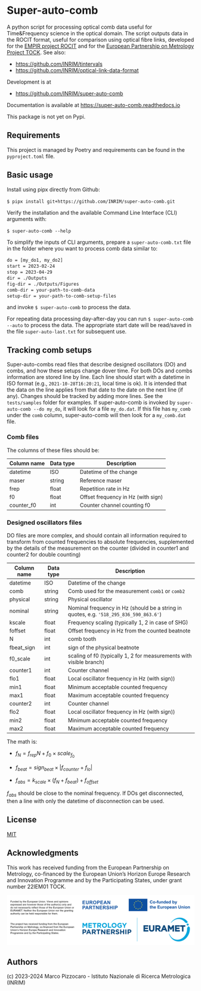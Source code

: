 # Super-auto-comb

A python script for processing optical comb data useful for Time\&Frequency science in the optical domain.
The script outputs data in the ROCIT format, useful for comparison using optical fibre links, developed for the [EMPIR project ROCIT](http://empir.npl.co.uk/rocit/) and for the [European Partnership on Metrology Project TOCK](https://www.ptb.de/epm2022/tock/home).
See also:
- <https://github.com/INRIM/tintervals>
- <https://github.com/INRIM/optical-link-data-format>

Development is at 
- <https://github.com/INRIM/super-auto-comb>

Documentation is available at <https://super-auto-comb.readthedocs.io>

This package is not yet on Pypi.

## Requirements
This project is managed by Poetry and requirements can be found in the `pyproject.toml` file.


## Basic usage
Install using pipx directly from Github:

`$ pipx install git+https://github.com/INRIM/super-auto-comb.git`

Verify the installation and the available Command Line Interface (CLI) arguments with:

`$ super-auto-comb --help`

To simplify the inputs of CLI arguments, prepare a `super-auto-comb.txt` file in the folder where you want to process comb data similar to:

    do = [my_do1, my_do2]
    start = 2023-02-24
    stop = 2023-04-29
    dir = ./Outputs
    fig-dir = ./Outputs/Figures
    comb-dir = your-path-to-comb-data
    setup-dir = your-path-to-comb-setup-files

and invoke `$ super-auto-comb` to process the data.

For repeating data processing day-after-day you can run `$ super-auto-comb --auto` to process the data.
The appropriate start date will be read/saved in the file `super-auto-last.txt` for subsequent use. 

## Tracking comb setups

Super-auto-combs read files  that describe designed oscillators (DO) and combs, and how these setups change dover time. For both DOs and combs information are stored line by line. Each line should start with a datetime in ISO format (e.g., `2021-10-28T16:20:21`, local time is ok). It is intended that the data on the line applies from that date to the date on the next line (if any). Changes should be tracked by adding more lines. See the `tests/samples` folder for examples. If super-auto-comb is invoked by `super-auto-comb --do my_do`, it will look for a file `my_do.dat`. If this file has `my_comb` under the `comb` column, super-auto-comb will then look for a `my_comb.dat` file.

### Comb files
The columns of these files should be:

| Column name | Data type | Description |
|-------------|-----------|-------------|
| datetime    | ISO       | Datetime of the change | 
| maser       | string    | Reference maser |
| frep        | float     | Repetition rate in Hz |
| f0          | float     | Offset frequency in Hz (with sign) |
| counter_f0  | int       | Counter channel counting f0 | 

### Designed oscillators files

DO files are more complex, and should contain all information required to transform from counted frequencies to absolute frequencies, supplemented  by the details of the measurement on the counter (divided in counter1 and counter2 for double counting)


| Column name | Data type | Description |
|-------------|-----------|-------------|
| datetime    | ISO       | Datetime of the change |
| comb        | string    | Comb used for the measurement `comb1` or `comb2`    | 
| physical    | string    | Physical oscillator    |
| nominal     | string    | Nominal frequency in Hz (should be a string in quotes, e.g. `'518_295_836_590_863.6'`)|
| kscale      | float     | Frequency scaling (typically 1, 2 in case of SHG) |
| foffset     | float     | Offset frequency in Hz from the counted beatnote |
| N           | int       | comb tooth |
| fbeat_sign  | int       | sign of the physical beatnote |
| f0_scale    | int       | scaling of f0 (typically 1, 2 for measurements with visible branch) |
| counter1    | int       | Counter channel |
| flo1        | float     | Local oscillator frequency in Hz (with sign)) |
| min1        | float     | Minimum acceptable counted frequency |
| max1        | float     | Maximum acceptable counted frequency |
| counter2    | int       | Counter channel |
| flo2        | float     | Local oscillator frequency in Hz (with sign)) |
| min2        | float     | Minimum acceptable counted frequency |
| max2        | float     | Maximum acceptable counted frequency |


The math is:

- $f_N = f_{rep} N + f_0 \times scale_{f_0}$

- $f_{beat} = sign_{beat} \times |f_{counter} + f_{lo}|$

- $f_{abs} = k_{scale} \times (f_N + f_{beat}) + f_{offset}$

$f_{abs}$ should be close to the nominal frequency.
If DOs get disconnected, then a line with only the datetime of disconnection can be used.


## License

[MIT](https://opensource.org/licenses/MIT)


## Acknowledgments
This work has received funding from the European Partnership on Metrology, co-financed by the European Union’s Horizon Europe Research and Innovation Programme and by the Participating States, under grant number 22IEM01 TOCK.

![badge](./docs/source/Acknowledgement%20badge.png)

## Authors

(c) 2023-2024 Marco Pizzocaro - Istituto Nazionale di Ricerca Metrologica (INRIM)